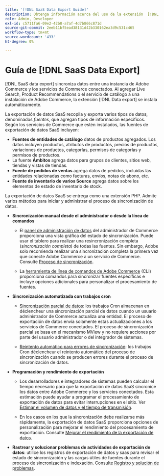 ```yaml
---
title: '[!DNL SaaS Data Export Guide]'
description: Obtenga información acerca del uso de la extensión  [!DNL data export] para servicios SaaS de Adobe Commerce que sincroniza datos entre Adobe Commerce y los servicios de Commerce conectados.
role: Admin, Developer
exl-id: c5711fa6-09e2-42b0-a7af-4d7b866c871d
source-git-commit: 2eeb11bf5ead38131d42b330162ea3d9c531c465
workflow-type: tm+mt
source-wordcount: '433'
ht-degree: 0%

---
```


# Guía de [!DNL SaaS Data Export]

[!DNL SaaS data export] sincroniza datos entre una instancia de Adobe Commerce y los servicios de Commerce conectados. Al agregar Live Search, Product Recommendations o el servicio de catálogo a una instalación de Adobe Commerce, la extensión [!DNL Data export] se instala automáticamente.

La exportación de datos SaaS recopila y exporta varios tipos de datos, denominados _fuentes_, que agregan tipos de información específicos. Según los servicios de Commerce que estén instalados, las fuentes de exportación de datos SaaS incluyen:

- **Fuentes de entidades de catálogo** datos de productos agregados. Los datos incluyen productos, atributos de productos, precios de productos, variaciones de productos, categorías, permisos de categorías y permisos de productos.
- La fuente **Ámbitos** agrega datos para grupos de clientes, sitios web, tiendas y vistas de tiendas.
- **Fuente de pedidos de ventas** agrega datos de pedidos, incluidas las entidades relacionadas como facturas, envíos, notas de abono, etc.
- **Fuente de inventario de varios Source** agrega datos sobre los elementos de estado de inventario de stock.

La exportación de datos SaaS se entrega como una extensión PHP. Admite varios métodos para iniciar y administrar el proceso de sincronización de datos.

- **Sincronización manual desde el administrador o desde la línea de comandos**

   - El [panel de administración de datos](https://experienceleague.adobe.com/en/docs/commerce-admin/systems/data-transfer/data-dashboard) del administrador de Commerce proporciona una vista gráfica del estado de sincronización. Puede usar el tablero para realizar una resincronización completa (_sincronización completa_) de todas las fuentes. Sin embargo, Adobe solo recomienda realizar una sincronización completa la primera vez que conecte Adobe Commerce a un servicio de Commerce. Consulte [Proceso de sincronización](data-synchronization.md).

   - La [herramienta de línea de comandos de Adobe Commerce](https://experienceleague.adobe.com/en/docs/commerce-operations/configuration-guide/cli/config-cli) (CLI) proporciona comandos para sincronizar fuentes específicas e incluye opciones adicionales para personalizar el procesamiento de fuentes.

- **Sincronización automatizada con trabajos cron**

   - [Sincronización parcial de datos](data-synchronization.md#partial-synchronization-with-cron-jobs): los trabajos Cron almacenan en déclencheur una sincronización parcial de datos cuando un usuario administrador de Commerce actualiza una entidad. El proceso de exportación de datos envía solamente estas actualizaciones a los servicios de Commerce conectados. El proceso de sincronización parcial se basa en el mecanismo MView y no requiere acciones por parte del usuario administrador o del integrador de sistemas.

   - [Reintento automático para errores de sincronización](data-synchronization.md#failed-items-sync-for-error-recovery): los trabajos Cron déclencheur el reintento automático del proceso de sincronización cuando se producen errores durante el proceso de sincronización de datos.

- **Programación y rendimiento de exportación**

   - Los desarrolladores e integradores de sistemas pueden calcular el tiempo necesario para que la exportación de datos SaaS sincronice los datos entre Adobe Commerce y los servicios conectados. Esta estimación puede ayudar a programar el procesamiento de exportación de datos para evitar interrupciones en el sitio. Ver [Estimar el volumen de datos y el tiempo de transmisión](estimate-data-volume-sync-time.md).

   - En los casos en los que la sincronización debe realizarse más rápidamente, la exportación de datos SaaS proporciona opciones de personalización para mejorar el rendimiento del procesamiento de exportación. Consulte [Mejorar el rendimiento de la exportación de datos](customize-export-processing.md).

- **Rastrear y solucionar problemas de actividades de exportación de datos**: utilice los registros de exportación de datos y saas para revisar el estado de sincronización y las cargas útiles de fuentes durante el proceso de sincronización e indexación. Consulte [Registro y solución de problemas](troubleshooting-logging.md).
